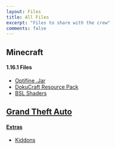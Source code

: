 ```yaml
---
layout: Files
title: All Files
excerpt: "Files to share with the crew"
comments: false
---
```


## Minecraft

#### 1.16.1 Files
- <a href="http://dostresamigoz.club/assets/OptiFine_1.16.1_HD_U_G2.jar"> Optifine .Jar
- <a href="http://dostresamigoz.club/assets/1.16-Dokucraft-TSC-Light.zip"> DokuCraft Resource Pack
- <a href="http://dostresamigoz.club/assets/BSL_v8.0.01.zip"> BSL Shaders

## Grand Theft Auto
#### Extras
- <a href="http://dostresamigoz.club/assets/GTA.zip">Kiddons</a>

